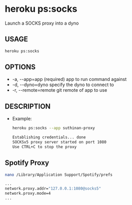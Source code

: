 # heroku ps:socks
Launch a SOCKS proxy into a dyno

## USAGE
```bash
heroku ps:socks
```

## OPTIONS
*  -a, --app=app        (required) app to run command against
*  -d, --dyno=dyno      specify the dyno to connect to
*  -r, --remote=remote  git remote of app to use

## DESCRIPTION
* Example:
  ```bash
  heroku ps:socks --app suthinan-proxy
  ```
  ```bash
  Establishing credentials... done
  SOCKSv5 proxy server started on port 1080
  Use CTRL+C to stop the proxy
  ```
## Spotify Proxy
```bash
nano /Library/Application Support/Spotify/prefs
```
```bash
...
network.proxy.addr="127.0.0.1:1080@socks5"
network.proxy.mode=4
...
```
